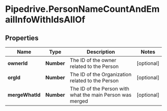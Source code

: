 # Pipedrive.PersonNameCountAndEmailInfoWithIdsAllOf

## Properties

Name | Type | Description | Notes
------------ | ------------- | ------------- | -------------
**ownerId** | **Number** | The ID of the owner related to the Person | [optional] 
**orgId** | **Number** | The ID of the Organization related to the Person | [optional] 
**mergeWhatId** | **Number** | The ID of the Person with what the main Person was merged | [optional] 


